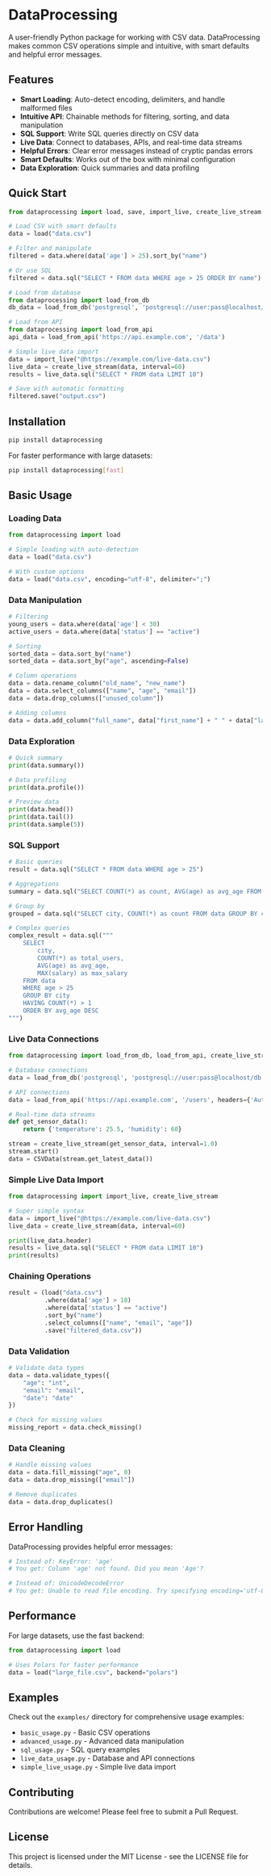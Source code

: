 # DataProcessing

A user-friendly Python package for working with CSV data. DataProcessing makes common CSV operations simple and intuitive, with smart defaults and helpful error messages.

## Features

- **Smart Loading**: Auto-detect encoding, delimiters, and handle malformed files
- **Intuitive API**: Chainable methods for filtering, sorting, and data manipulation
- **SQL Support**: Write SQL queries directly on CSV data
- **Live Data**: Connect to databases, APIs, and real-time data streams
- **Helpful Errors**: Clear error messages instead of cryptic pandas errors
- **Smart Defaults**: Works out of the box with minimal configuration
- **Data Exploration**: Quick summaries and data profiling

## Quick Start

```python
from dataprocessing import load, save, import_live, create_live_stream

# Load CSV with smart defaults
data = load("data.csv")

# Filter and manipulate
filtered = data.where(data['age'] > 25).sort_by("name")

# Or use SQL
filtered = data.sql("SELECT * FROM data WHERE age > 25 ORDER BY name")

# Load from database
from dataprocessing import load_from_db
db_data = load_from_db('postgresql', 'postgresql://user:pass@localhost/db', 'SELECT * FROM users')

# Load from API
from dataprocessing import load_from_api
api_data = load_from_api('https://api.example.com', '/data')

# Simple live data import
data = import_live("@https://example.com/live-data.csv")
live_data = create_live_stream(data, interval=60)
results = live_data.sql("SELECT * FROM data LIMIT 10")

# Save with automatic formatting
filtered.save("output.csv")
```

## Installation

```bash
pip install dataprocessing
```

For faster performance with large datasets:
```bash
pip install dataprocessing[fast]
```

## Basic Usage

### Loading Data

```python
from dataprocessing import load

# Simple loading with auto-detection
data = load("data.csv")

# With custom options
data = load("data.csv", encoding="utf-8", delimiter=";")
```

### Data Manipulation

```python
# Filtering
young_users = data.where(data['age'] < 30)
active_users = data.where(data['status'] == "active")

# Sorting
sorted_data = data.sort_by("name")
sorted_data = data.sort_by("age", ascending=False)

# Column operations
data = data.rename_column("old_name", "new_name")
data = data.select_columns(["name", "age", "email"])
data = data.drop_columns(["unused_column"])

# Adding columns
data = data.add_column("full_name", data["first_name"] + " " + data["last_name"])
```

### Data Exploration

```python
# Quick summary
print(data.summary())

# Data profiling
print(data.profile())

# Preview data
print(data.head())
print(data.tail())
print(data.sample(5))
```

### SQL Support

```python
# Basic queries
result = data.sql("SELECT * FROM data WHERE age > 25")

# Aggregations
summary = data.sql("SELECT COUNT(*) as count, AVG(age) as avg_age FROM data")

# Group by
grouped = data.sql("SELECT city, COUNT(*) as count FROM data GROUP BY city")

# Complex queries
complex_result = data.sql("""
    SELECT 
        city,
        COUNT(*) as total_users,
        AVG(age) as avg_age,
        MAX(salary) as max_salary
    FROM data 
    WHERE age > 25 
    GROUP BY city 
    HAVING COUNT(*) > 1
    ORDER BY avg_age DESC
""")
```

### Live Data Connections

```python
from dataprocessing import load_from_db, load_from_api, create_live_stream

# Database connections
data = load_from_db('postgresql', 'postgresql://user:pass@localhost/db', 'SELECT * FROM users')

# API connections
data = load_from_api('https://api.example.com', '/users', headers={'Authorization': 'Bearer token'})

# Real-time data streams
def get_sensor_data():
    return {'temperature': 25.5, 'humidity': 60}

stream = create_live_stream(get_sensor_data, interval=1.0)
stream.start()
data = CSVData(stream.get_latest_data())
```

### Simple Live Data Import

```python
from dataprocessing import import_live, create_live_stream

# Super simple syntax
data = import_live("@https://example.com/live-data.csv")
live_data = create_live_stream(data, interval=60)

print(live_data.header)
results = live_data.sql("SELECT * FROM data LIMIT 10")
print(results)
```

### Chaining Operations

```python
result = (load("data.csv")
          .where(data['age'] > 18)
          .where(data['status'] == "active")
          .sort_by("name")
          .select_columns(["name", "email", "age"])
          .save("filtered_data.csv"))
```

### Data Validation

```python
# Validate data types
data = data.validate_types({
    "age": "int",
    "email": "email",
    "date": "date"
})

# Check for missing values
missing_report = data.check_missing()
```

### Data Cleaning

```python
# Handle missing values
data = data.fill_missing("age", 0)
data = data.drop_missing(["email"])

# Remove duplicates
data = data.drop_duplicates()
```

## Error Handling

DataProcessing provides helpful error messages:

```python
# Instead of: KeyError: 'age'
# You get: Column 'age' not found. Did you mean 'Age'?

# Instead of: UnicodeDecodeError
# You get: Unable to read file encoding. Try specifying encoding='utf-8'
```

## Performance

For large datasets, use the fast backend:

```python
from dataprocessing import load

# Uses Polars for faster performance
data = load("large_file.csv", backend="polars")
```

## Examples

Check out the `examples/` directory for comprehensive usage examples:

- `basic_usage.py` - Basic CSV operations
- `advanced_usage.py` - Advanced data manipulation
- `sql_usage.py` - SQL query examples
- `live_data_usage.py` - Database and API connections
- `simple_live_usage.py` - Simple live data import

## Contributing

Contributions are welcome! Please feel free to submit a Pull Request.

## License

This project is licensed under the MIT License - see the LICENSE file for details. 